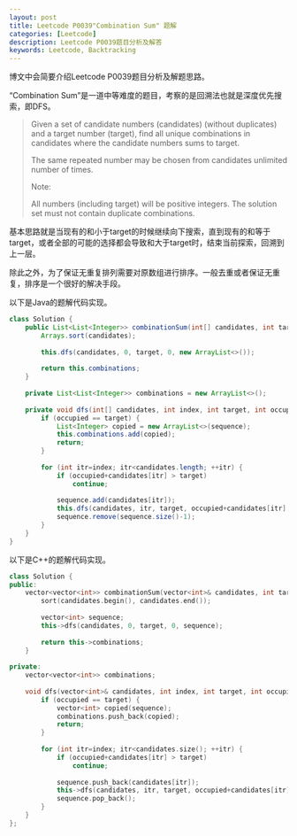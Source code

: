 ```yaml
---
layout: post
title: Leetcode P0039"Combination Sum" 题解
categories: [Leetcode]
description: Leetcode P0039题目分析及解答
keywords: Leetcode, Backtracking
---
```


博文中会简要介绍Leetcode P0039题目分析及解题思路。

“Combination Sum”是一道中等难度的题目，考察的是回溯法也就是深度优先搜索，即DFS。

> Given a set of candidate numbers (candidates) (without duplicates) and a target number (target), find all unique combinations in candidates where the candidate numbers sums to target.
> 
> The same repeated number may be chosen from candidates unlimited number of times.
> 
> Note:
> 
> All numbers (including target) will be positive integers.
> The solution set must not contain duplicate combinations.

基本思路就是当现有的和小于target的时候继续向下搜索，直到现有的和等于target，或者全部的可能的选择都会导致和大于target时，结束当前探索，回溯到上一层。

除此之外，为了保证无重复排列需要对原数组进行排序。一般去重或者保证无重复，排序是一个很好的解决手段。

以下是Java的题解代码实现。
```java
class Solution {
    public List<List<Integer>> combinationSum(int[] candidates, int target) {
        Arrays.sort(candidates);
        
        this.dfs(candidates, 0, target, 0, new ArrayList<>());
        
        return this.combinations;
    }
    
    private List<List<Integer>> combinations = new ArrayList<>();
    
    private void dfs(int[] candidates, int index, int target, int occupied, List<Integer> sequence) {
        if (occupied == target) {
            List<Integer> copied = new ArrayList<>(sequence);
            this.combinations.add(copied);
            return;
        }
        
        for (int itr=index; itr<candidates.length; ++itr) {
            if (occupied+candidates[itr] > target)
                continue;
            
            sequence.add(candidates[itr]);
            this.dfs(candidates, itr, target, occupied+candidates[itr], sequence);
            sequence.remove(sequence.size()-1);
        }
    }
}
```

以下是C++的题解代码实现。
```cpp
class Solution {
public:
    vector<vector<int>> combinationSum(vector<int>& candidates, int target) {
        sort(candidates.begin(), candidates.end());
        
        vector<int> sequence;
        this->dfs(candidates, 0, target, 0, sequence);
        
        return this->combinations;
    }
    
private: 
    vector<vector<int>> combinations;
    
    void dfs(vector<int>& candidates, int index, int target, int occupied, vector<int>& sequence) {
        if (occupied == target) {
            vector<int> copied(sequence);
            combinations.push_back(copied);
            return;
        }
        
        for (int itr=index; itr<candidates.size(); ++itr) {
            if (occupied+candidates[itr] > target)
                continue;
            
            sequence.push_back(candidates[itr]);
            this->dfs(candidates, itr, target, occupied+candidates[itr], sequence);
            sequence.pop_back();
        }
    }
};
```